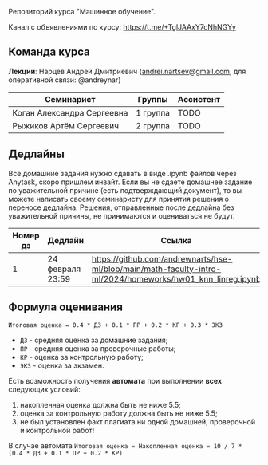 Репозиторий курса "Машинное обучение". 

Канал с объявлениями по курсу: https://t.me/+TglJAAxY7cNhNGYy 

## Команда курса

**Лекции**: Нарцев Андрей Дмитриевич (andrei.nartsev@gmail.com, для оперативной связи: @andreynar)

| Семинарист                  | Группы              | Ассистент |
| --------------------------- | ------------------- | --------- |
| Коган Александра Сергеевна  | 1 группа            | TODO      |
| Рыжиков Артём Сергеевич     | 2 группа            | TODO      |


## Дедлайны 

Все домашние задания нужно сдавать в виде .ipynb файлов через Anytask, скоро пришлем инвайт. 
Если вы не сдаете домашнее задание по уважительной причине (есть подтверждающий документ), то вы можете написать своему семинаристу для принятия решения о переносе дедлайна.
Решения, отправленные после дедлайна без уважительной причины, не принимаются и оцениваться не будут.

| Номер дз | Дедлайн          | Ссылка                                                                                                     |
| -------- | ---------------- | ---------------------------------------------------------------------------------------------------------- |
| 1        | 24 февраля 23:59 | https://github.com/andrewnarts/hse-ml/blob/main/math-faculty-intro-ml/2024/homeworks/hw01_knn_linreg.ipynb |


## Формула оценивания

```Итоговая оценка = 0.4 * ДЗ + 0.1 * ПР + 0.2 * КР + 0.3 * ЭКЗ```

* `ДЗ` - средняя оценка за домашние задания;
* `ПР` - средняя оценка за проверочные работы;
* `КР` - оценка за контрольную работу;
* `ЭКЗ` - оценка за экзамен.

Есть возможность получения **автомата** при выполнении **всех** следующих условий:
1. накопленная оценка должна быть не ниже 5.5;
2. оценка за контрольную работу должна быть не ниже 5.5;
3. не был установлен факт плагиата ни одной домашней, проверочной и контрольной работ!

В случае автомата ```Итоговая оценка = Накопленная оценка = 10 / 7 * (0.4 * ДЗ + 0.1 * ПР + 0.2 * КР)```
